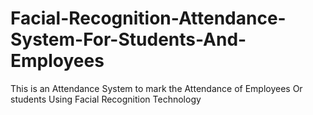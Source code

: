 # Facial-Recognition-Attendance-System-For-Students-And-Employees
This is an Attendance System to mark the Attendance of Employees Or students Using Facial Recognition Technology
